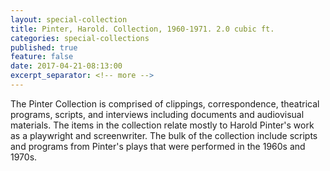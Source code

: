 ```yaml
---
layout: special-collection
title: Pinter, Harold. Collection, 1960-1971. 2.0 cubic ft.
categories: special-collections
published: true
feature: false
date: 2017-04-21-08:13:00
excerpt_separator: <!-- more -->
---
```

The Pinter Collection is comprised of clippings, correspondence, theatrical programs, scripts, and interviews including documents and audiovisual materials. The items in the collection relate mostly to Harold Pinter's work as a playwright and screenwriter. The bulk of the collection include scripts and programs from Pinter's plays that were performed in the 1960s and 1970s.
<!-- more -->

